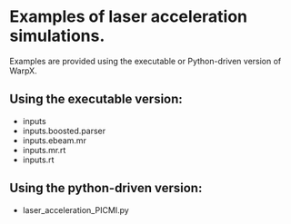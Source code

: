 # Examples of laser acceleration simulations.

Examples are provided using the executable or Python-driven version of WarpX.

## Using the executable version:
  - inputs
  - inputs.boosted.parser
  - inputs.ebeam.mr
  - inputs.mr.rt
  - inputs.rt
  

## Using the python-driven version:
  - laser_acceleration_PICMI.py

  